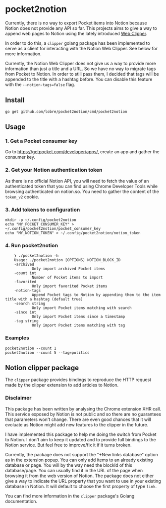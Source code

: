 # pocket2notion

Currently, there is no way to export Pocket items into Notion because Notion does not provide any API so far.
This projects aims to give a way to append web pages to Notion using the lately introduced [Web Clipper](https://www.notion.so/Web-Clipper-ba54b19ecaeb466b8070b9e683c5fce1).

In order to do this, a `clipper` golang package has been implemented to serve as a client for interacting with the Notion Web Clipper. See below for more information.

Currently, the Notion Web Clipper does not give us a way to provide more information than just a title and a URL. So we have no way to migrate tags from Pocket to Notion. In order to still pass them, I decided that tags will be appended to the title with a hashtag before. You can disable this feature with the `--notion-tags=false` flag.

## Install

    go get github.com/lobre/pocket2notion/cmd/pocket2notion

## Usage

### 1. Get a Pocket consumer key 

Go to https://getpocket.com/developer/apps/, create an app and gather the consumer key.

### 2. Get your Notion authentication token

As there is no official Notion API, you will need to fetch the value of an authenticated token that you can find using Chrome Developer Tools while browsing authenticated on notion.so. You need to gather the content of the `token_v2` cookie.

### 3. Add tokens to configuration

    mkdir -p ~/.config/pocket2notion
    echo "MY_POCKET_CONSUMER_KEY" > ~/.config/pocket2notion/pocket_consumer_key
    echo "MY_NOTION_TOKEN" > ~/.config/pocket2notion/notion_token

### 4. Run pocket2notion

        ❯ ./pocket2notion -h
        Usage: ./pocket2notion [OPTIONS] NOTION_BLOCK_ID
        -archived
                Only import archived Pocket items
        -count int
                Number of Pocket items to import
        -favorited
                Only import favorited Pocket items
        -notion-tags
                Append Pocket tags to Notion by appending them to the item title with a hashtag (default true)
        -search string
                Only import Pocket items matching with search
        -since int
                Only import Pocket items since a timestamp
        -tag string
                Only import Pocket items matching with tag

### Examples

    pocket2notion --count 1
    pocket2notion --count 5 --tag=politics

## Notion clipper package

The `clipper` package provides bindings to reproduce the HTTP request made by the clipper extension to add articles to Notion.

### **Disclaimer**
This package has been written by analysing the Chrome extension XHR call. This service exposed by Notion is not public and so there are no guarantees that parameters won't change.
There are even good chances that it will evoluate as Notion might add new features to the clipper in the future.

I have implemented this package to help me doing the switch from Pocket to Notion. I don't aim to keep it updated and to provide full bindings to the Notion service. But feel free to improve/fix it if it turns broken. 

Currently, the package does not support the "+New links database" option as in the extension popup. You can only add items to an already existing database or page. You will by the way need the blockId of this database/page. You can usually find it in the URL of the page when browsing it from the web version of Notion. The package does not either give a way to indicate the URL property that you want to use in your existing database in Notion. It will default to choose the first property of type `link`. 

You can find more information in the `clipper` package's Golang documentation.
